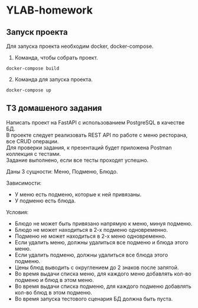 # YLAB-homework

## Запуск проекта
Для запуска проекта необходим docker, docker-compose.
1. Команда, чтобы собрать проект.
```commandline
docker-compose build
```
2. Команда для запуска проекта.
```commandline
docker-compose up
```
## ТЗ домашеного задания
Написать проект на FastAPI с использованием PostgreSQL в качестве БД.  
В проекте следует реализовать REST API по работе с меню ресторана, все CRUD операции.  
Для проверки задания, к презентаций будет приложена Postman коллекция с тестами.  
Задание выполнено, если все тесты проходят успешно.

Даны 3 сущности: Меню, Подменю, Блюдо.

Зависимости:
* У меню есть подменю, которые к ней привязаны.
* У подменю есть блюда.

Условия:

* Блюдо не может быть привязано напрямую к меню, минуя подменю.
* Блюдо не может находиться в 2-х подменю одновременно.
* Подменю не может находиться в 2-х меню одновременно.
* Если удалить меню, должны удалиться все подменю и блюда этого меню.
* Если удалить подменю, должны удалиться все блюда этого подменю.
* Цены блюд выводить с округлением до 2 знаков после запятой.
* Во время выдачи списка меню, для каждого меню добавлять кол-во подменю и блюд в этом меню.
* Во время выдачи списка подменю, для каждого подменю добавлять кол-во блюд в этом подменю.
* Во время запуска тестового сценария БД должна быть пуста.
